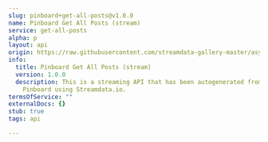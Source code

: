 ```yaml
---
slug: pinboard+get-all-posts@v1.0.0
name: Pinboard Get All Posts (stream)
service: get-all-posts
alpha: p
layout: api
origin: https://raw.githubusercontent.com/streamdata-gallery-master/asyncapi/master/_listings/pinboard/pinboard-get-all-posts-stream-async.md
info:
  title: Pinboard Get All Posts (stream)
  version: 1.0.0
  description: This is a streaming API that has been autogenerated from the
    Pinboard using Streamdata.io.
termsOfService: ""
externalDocs: {}
stub: true
tags: api

---
```

